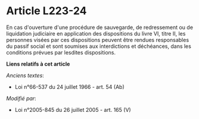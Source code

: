 # Article L223-24

En cas d'ouverture d'une procédure de sauvegarde, de redressement ou de liquidation judiciaire en application des
dispositions du livre VI, titre II, les personnes visées par ces dispositions peuvent être rendues responsables du passif
social et sont soumises aux interdictions et déchéances, dans les conditions prévues par lesdites dispositions.

**Liens relatifs à cet article**

_Anciens textes_:

  - Loi n°66-537 du 24 juillet 1966 - art. 54 (Ab)

_Modifié par_:

  - Loi n°2005-845 du 26 juillet 2005 - art. 165 (V)
